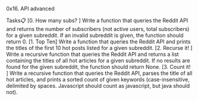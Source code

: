 0x16. API advanced

Tasks📋
[0. How many subs? ]
Write a function that queries the Reddit API and returns the number of subscribers (not active users, total subscribers) for a given subreddit. If an invalid subreddit is given, the function should return 0.
[1. Top Ten]
Write a function that queries the Reddit API and prints the titles of the first 10 hot posts listed for a given subreddit.
[2. Recurse it! ]
Write a recursive function that queries the Reddit API and returns a list containing the titles of all hot articles for a given subreddit. If no results are found for the given subreddit, the function should return None.
[3. Count it! ]
Write a recursive function that queries the Reddit API, parses the title of all hot articles, and prints a sorted count of given keywords (case-insensitive, delimited by spaces. Javascript should count as javascript, but java should not).
